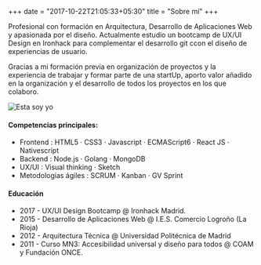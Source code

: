 +++
date = "2017-10-22T21:05:33+05:30"
title = "Sobre mí"
+++

Profesional con formación en Arquitectura, Desarrollo de Aplicaciones Web y apasionada por el diseño. Actualmente estudio un bootcamp de UX/UI Design en Ironhack para complementar el desarrollo git ccon el diseño de experiencias de usuario.


Gracias a mi formación previa en organización de proyectos y la experiencia de trabajar y formar parte de una startUp, aporto valor añadido en la organización y el desarrollo de todos los proyectos en los que colaboro.

![Esta soy yo][1]

#### Competencias principales:

* Frontend : HTML5 · CSS3 · Javascript · ECMAScript6 · React JS · Nativescript
* Backend : Node.js · Golang · MongoDB
* UX/UI : Visual thinking · Sketch
* Metodologías ágiles : SCRUM · Kanban · GV Sprint

#### Educación

* 2017 - UX/UI Design Bootcamp @ Ironhack Madrid.
* 2015 - Desarrollo de Aplicaciones Web @ I.E.S. Comercio Logroño (La Rioja) 
* 2012 - Arquitectura Técnica @ Universidad Politécnica de Madrid
* 2011 - Curso MN3: Accesibilidad universal y diseño para todos @ COAM y Fundación ONCE. 


[1]: /img/helenamm.jpg
